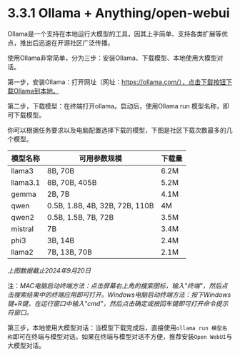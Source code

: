 # 3.3.1 Ollama + Anything/open-webui

Ollama是一个支持在本地运行大模型的工具，因其上手简单、支持各类扩展等优点，推出后迅速在开源社区广泛传播。

使用Ollama非常简单，分为三步：安装Ollama、下载模型、本地使用大模型对话。

第一步，安装Ollama：打开网址（网址：https://ollama.com/），点击下载按钮下载Ollama到本地。

第二步，下载模型：在终端打开ollama。启动后，使用Ollama run 模型名称，即可下载模型。

你可以根据任务要求以及电脑配置选择下载的模型，下图是社区下载次数最多的几个模型。

| 模型名称 | 可用参数规模 | 下载量 |
|----------|--------------|--------|
| llama3   | 8B, 70B      | 6.2M   |
| llama3.1 | 8B, 70B, 405B| 5.2M   |
| gemma    | 2B, 7B       | 4.1M   |
| qwen     | 0.5B, 1.8B, 4B, 32B, 72B, 110B | 4M |
| qwen2    | 0.5B, 1.5B, 7B, 72B | 3.5M |
| mistral  | 7B           | 3.4M   |
| phi3     | 3B, 14B      | 2.4M   |
| llama2   | 7B, 13B, 70B | 2.1M   |

*上图数据截止2024年9月20日*

注：*MAC电脑启动终端方法：点击屏幕右上角的搜索图标，输入"终端"，然后点击搜索结果中的终端应用即可打开。Windows电脑启动终端方法：按下Windows键+R键，在运行窗口中输入"cmd"，然后点击确定或按回车键即可打开命令提示符窗口。*

第三步，本地使用大模型对话：当模型下载完成后，直接使用`ollama run 模型名称`即可在终端与模型对话。如果在终端与模型对话不方便，推荐安装`Open WebUI`与大模型对话。